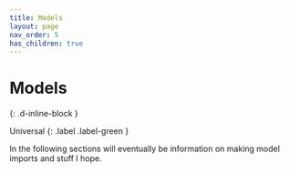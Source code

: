 ```yaml
---
title: Models
layout: page
nav_order: 5
has_children: true
---
```


# Models
{: .d-inline-block }

Universal
{: .label .label-green } 

In the following sections will eventually be information on making model imports and stuff I hope.